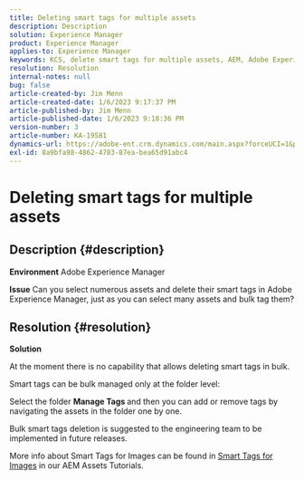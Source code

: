 ```yaml
---
title: Deleting smart tags for multiple assets
description: Description
solution: Experience Manager
product: Experience Manager
applies-to: Experience Manager
keywords: KCS, delete smart tags for multiple assets, AEM, Adobe Experience Manager, FAQ
resolution: Resolution
internal-notes: null
bug: false
article-created-by: Jim Menn
article-created-date: 1/6/2023 9:17:37 PM
article-published-by: Jim Menn
article-published-date: 1/6/2023 9:18:36 PM
version-number: 3
article-number: KA-19581
dynamics-url: https://adobe-ent.crm.dynamics.com/main.aspx?forceUCI=1&pagetype=entityrecord&etn=knowledgearticle&id=3bb68f86-078e-ed11-81ac-6045bd006704
exl-id: 8a9bfa98-4862-4783-87ea-bea65d91abc4
---
```

# Deleting smart tags for multiple assets

## Description {#description}


<b>Environment</b>
 Adobe Experience Manager

<b>Issue</b>
 Can you select numerous assets and delete their smart tags in Adobe Experience Manager, just as you can select many assets and bulk tag them?


## Resolution {#resolution}


<b>Solution</b>

At the moment there is no capability that allows deleting smart tags in bulk.

Smart tags can be bulk managed only at the folder level:

Select the folder  <b>Manage Tags </b>and then you can add or remove tags by navigating the assets in the folder one by one.

Bulk smart tags deletion is suggested to the engineering team to be implemented in future releases.

More info about Smart Tags for Images can be found in [Smart Tags for Images](https://experienceleague.adobe.com/docs/experience-manager-learn/assets/metadata/image-smart-tags.html) in our AEM Assets Tutorials.

